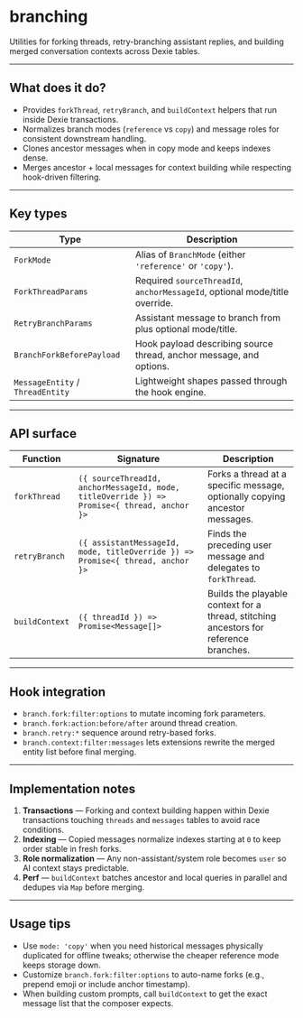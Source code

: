 # branching

Utilities for forking threads, retry-branching assistant replies, and building merged conversation contexts across Dexie tables.

---

## What does it do?

-   Provides `forkThread`, `retryBranch`, and `buildContext` helpers that run inside Dexie transactions.
-   Normalizes branch modes (`reference` vs `copy`) and message roles for consistent downstream handling.
-   Clones ancestor messages when in copy mode and keeps indexes dense.
-   Merges ancestor + local messages for context building while respecting hook-driven filtering.

---

## Key types

| Type                             | Description                                                                 |
| -------------------------------- | --------------------------------------------------------------------------- |
| `ForkMode`                       | Alias of `BranchMode` (either `'reference'` or `'copy'`).                   |
| `ForkThreadParams`               | Required `sourceThreadId`, `anchorMessageId`, optional mode/title override. |
| `RetryBranchParams`              | Assistant message to branch from plus optional mode/title.                  |
| `BranchForkBeforePayload`        | Hook payload describing source thread, anchor message, and options.         |
| `MessageEntity` / `ThreadEntity` | Lightweight shapes passed through the hook engine.                          |

---

## API surface

| Function       | Signature                                                                                   | Description                                                                           |
| -------------- | ------------------------------------------------------------------------------------------- | ------------------------------------------------------------------------------------- |
| `forkThread`   | `({ sourceThreadId, anchorMessageId, mode, titleOverride }) => Promise<{ thread, anchor }>` | Forks a thread at a specific message, optionally copying ancestor messages.           |
| `retryBranch`  | `({ assistantMessageId, mode, titleOverride }) => Promise<{ thread, anchor }>`              | Finds the preceding user message and delegates to `forkThread`.                       |
| `buildContext` | `({ threadId }) => Promise<Message[]>`                                                      | Builds the playable context for a thread, stitching ancestors for reference branches. |

---

## Hook integration

-   `branch.fork:filter:options` to mutate incoming fork parameters.
-   `branch.fork:action:before/after` around thread creation.
-   `branch.retry:*` sequence around retry-based forks.
-   `branch.context:filter:messages` lets extensions rewrite the merged entity list before final merging.

---

## Implementation notes

1. **Transactions** — Forking and context building happen within Dexie transactions touching `threads` and `messages` tables to avoid race conditions.
2. **Indexing** — Copied messages normalize indexes starting at `0` to keep order stable in fresh forks.
3. **Role normalization** — Any non-assistant/system role becomes `user` so AI context stays predictable.
4. **Perf** — `buildContext` batches ancestor and local queries in parallel and dedupes via `Map` before merging.

---

## Usage tips

-   Use `mode: 'copy'` when you need historical messages physically duplicated for offline tweaks; otherwise the cheaper reference mode keeps storage down.
-   Customize `branch.fork:filter:options` to auto-name forks (e.g., prepend emoji or include anchor timestamp).
-   When building custom prompts, call `buildContext` to get the exact message list that the composer expects.

